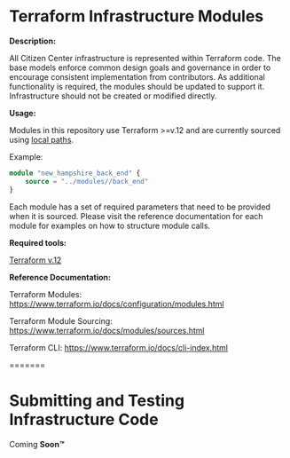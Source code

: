 # Terraform Infrastructure Modules

<b>Description:</b>

All Citizen Center infrastructure is represented within Terraform code. The base models enforce common design goals and governance in order to encourage consistent implementation from contributors. As additional functionality is required, the modules should be updated to support it. Infrastructure should not be created or modified directly.

<b>Usage:</b>

Modules in this repository use Terraform >=v.12 and are currently sourced using [local paths](https://www.terraform.io/docs/modules/sources.html#local-paths). 

Example:
```terraform
module "new_hampshire_back_end" {
    source = "../modules//back_end"
}
```
Each module has a set of required parameters that need to be provided when it is sourced. Please visit the reference documentation for each module for examples on how to structure module calls.

<b>Required tools:</b>

[Terraform v.12](https://www.terraform.io/downloads.html)

<b>Reference Documentation:</b>

Terraform Modules:
https://www.terraform.io/docs/configuration/modules.html

Terraform Module Sourcing:
https://www.terraform.io/docs/modules/sources.html

Terraform CLI:
https://www.terraform.io/docs/cli-index.html

=======

# Submitting and Testing Infrastructure Code

Coming <b>Soon™</b>
